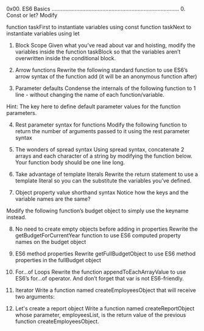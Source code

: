 0x00. ES6 Basics
...................................................................................
0. Const or let? 
Modify

function taskFirst to instantiate variables using const
function taskNext to instantiate variables using let 


1. Block Scope 
Given what you’ve read about var and hoisting, modify the variables inside the function taskBlock so that the variables aren’t overwritten inside the conditional block. 


2. Arrow functions 
Rewrite the following standard function to use ES6’s arrow syntax of the function add (it will be an anonymous function after) 


3. Parameter defaults 
Condense the internals of the following function to 1 line - without changing the name of each function/variable.

Hint: The key here to define default parameter values for the function parameters. 


4. Rest parameter syntax for functions 
Modify the following function to return the number of arguments passed to it using the rest parameter syntax 


5. The wonders of spread syntax 
Using spread syntax, concatenate 2 arrays and each character of a string by modifying the function below. Your function body should be one line long. 


6. Take advantage of template literals 
Rewrite the return statement to use a template literal so you can the substitute the variables you’ve defined. 


7. Object property value shorthand syntax 
Notice how the keys and the variable names are the same?

Modify the following function’s budget object to simply use the keyname instead. 


8. No need to create empty objects before adding in properties 
Rewrite the getBudgetForCurrentYear function to use ES6 computed property names on the budget object 


9. ES6 method properties 
Rewrite getFullBudgetObject to use ES6 method properties in the fullBudget object


10. For...of Loops 
Rewrite the function appendToEachArrayValue to use ES6’s for...of operator. And don’t forget that var is not ES6-friendly. 


11. Iterator 
Write a function named createEmployeesObject that will receive two arguments: 


12. Let's create a report object 
Write a function named createReportObject whose parameter, employeesList, is the return value of the previous function createEmployeesObject. 
